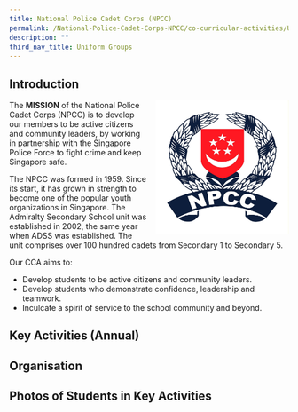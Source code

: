 ```yaml
---
title: National Police Cadet Corps (NPCC)
permalink: /National-Police-Cadet-Corps-NPCC/co-curricular-activities/Uniform-Groups/permalink
description: ""
third_nav_title: Uniform Groups
---
```

Introduction
------------

<img src="/images/npcc1.jpg" style="width:240px;height:240px;margin-left:15px;" align = "right">

The **MISSION** of the National Police Cadet Corps (NPCC) is to develop our members to be active citizens and community leaders, by working in partnership with the Singapore Police Force to fight crime and keep Singapore safe.


The NPCC was formed in 1959. Since its start, it has grown in strength to become one of the popular youth organizations in Singapore. The Admiralty Secondary School unit was established in 2002, the same year when ADSS was established. The unit comprises over 100 hundred cadets from Secondary 1 to Secondary 5.

  

Our CCA aims to:

*   Develop students to be active citizens and community leaders.
*   Develop students who demonstrate confidence, leadership and teamwork.
*   Inculcate a spirit of service to the school community and beyond.

Key Activities (Annual)
-----------------------


Organisation
------------

Photos of Students in Key Activities
------------------------------------